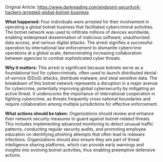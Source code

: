 Original Article: https://www.darkreading.com/endpoint-security/4-hackers-arrested-global-botnet-business

**What happened:** Four individuals were arrested for their involvement in operating a global botnet business that facilitated cybercriminal activities. The botnet network was used to infiltrate millions of devices worldwide, enabling widespread dissemination of malicious software, unauthorized data access, and various digital attacks. The arrest signifies a successful operation by international law enforcement to dismantle cybercrime operations at a global scale, demonstrating increasing collaboration between agencies to combat sophisticated cyber threats.

**Why it matters:** This arrest is significant because botnets serve as a foundational tool for cybercriminals, often used to launch distributed denial-of-service (DDoS) attacks, distribute malware, and steal sensitive data. The breakdown of this botnet network represents a disruption in a major avenue for cybercrime, potentially improving global cybersecurity by mitigating an active threat. It underscores the importance of international cooperation in fighting cybercrime, as threats frequently cross national boundaries and require collaboration among multiple jurisdictions for effective enforcement.

**What actions should be taken:** Organizations should review and enhance their network security measures to guard against botnet-related threats. This includes implementing advanced monitoring to detect unusual traffic patterns, conducting regular security audits, and promoting employee education on identifying phishing attempts that often lead to malware infections. Organizations should also ensure they are part of threat intelligence sharing platforms, which can provide early warnings and insights into evolving botnet activities, thus enabling preemptive defensive actions.